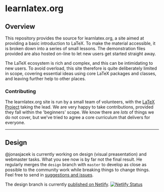 # learnlatex.org

## Overview

This repository provides the source for learnlatex.org, a site aimed at
providing a basic introduction to LaTeX. To make the material accessible, it is
broken down into a series of small lessons. The demonstration files provided
are also hosted on-line to let new users get started straight away.

The LaTeX ecosystem is rich and complex, and this can be intimidating to new
users. To avoid overload, this site therefore is quite deliberately limited in
scope, covering essential ideas using core LaTeX packages and classes, and
leaving further help to other places.

### Contributing

The learnlatex.org site is run by a small team of volunteers, with the [LaTeX
Project](https://www.latex-project.org) taking the lead. We are very happy to
take contributions, provided they fall within the 'beginners' scope. We know
there are _lots_ of things we do not cover, but we've tried to agree a core
curriculum that delivers for everyone.

---

## Design

@jonasjacek is currently working on design (visual preasentation) and webmaster
tasks. What you see now is by far not the final result. He regularly merges the
`design` branch with `master` to develop as close as possible to the community 
work while breaking things to change things. Feel free to send in [suggestions 
and issues](https://github.com/learnlatex/learnlatex.github.io/issues).

The design branch is currently [published on Netlify](https://infallible-kepler-83ae99.netlify.app/).
[![Netlify Status](https://api.netlify.com/api/v1/badges/ee8c4bea-0305-46b2-bcee-bdb923e3a0cf/deploy-status)](https://app.netlify.com/sites/infallible-kepler-83ae99/deploys)
